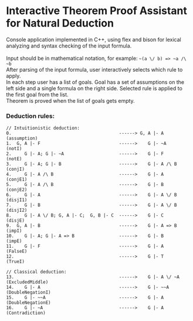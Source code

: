 # Interactive Theorem Proof Assistant for Natural Deduction

Console application implemented in C++, using flex and bison for lexical analyzing and syntax checking of the input formula.<br /><br />
Input should be in mathematical notation, for example: ```~(a \/ b) => ~a /\ ~b``` <br />
After parsing of the input formula, user interactively selects which rule to apply.<br />
In each step user has a list of goals. Goal has a set of assumptions on the left side and a single formula on the right side.
Selected rule is applied to the first goal from the list.<br />
Theorem is proved when the list of goals gets empty.

### Deduction rules:
```
// Intuitionistic deduction:
0.                                         ------> G, A |- A         (assumption)
1.  G, A |- F                              ------>    G |- ~A        (notI)
2.     G |- A; G |- ~A                     ------>    G |- F         (notE)
3.     G |- A; G |- B                      ------>    G |- A /\ B    (conjI)
4.     G |- A /\ B                         ------>    G |- A         (conjE1)
5.     G |- A /\ B                         ------>    G |- B         (conjE2)
6.     G |- A                              ------>    G |- A \/ B    (disjI1)
7.     G |- B                              ------>    G |- A \/ B    (disjI2)
8.     G |- A \/ B; G, A |- C;  G, B |- C  ------>    G |- C         (disjE)
9.  G, A |- B                              ------>    G |- A => B    (impI)
10.    G |- A; G |- A => B                 ------>    G |- B         (impE)
11.    G |- F                              ------>    G |- A         (FalseE)
12.                                        ------>    G |- T         (TrueI)

// Classical deduction:
13.                                        ------>    G |- A \/ ~A   (ExcludedMiddle)
14.    G |- A                              ------>    G |- ~~A       (DoubleNegationI)
15.    G |- ~~A                            ------>    G |- A         (DoubleNegationE)
16.    G |- ~A                             ------>    G |- A         (Contradiction)
```
